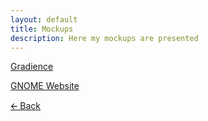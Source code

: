 ```yaml
---
layout: default
title: Mockups
description: Here my mockups are presented
---
```


[Gradience](https://github.com/daudix-UFO/Source/tree/main/Mockups/Gradience)

[GNOME Website](https://github.com/daudix-UFO/Source/tree/main/Mockups/GNOME%20Website)

[🡨 Back](https://daudix-ufo.github.io/works)
